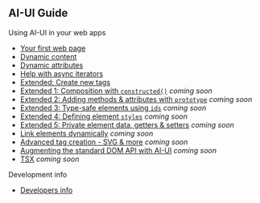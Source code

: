## AI-UI Guide

Using AI-UI in your web apps

* [Your first web page](./your-first-web-page.md)
* [Dynamic content](./dynamic-content.md)
* [Dynamic attributes](./dynamic-attributes.md)
* [Help with async iterators](./iterators.md)
* [Extended: Create new tags](./extended.md)
* [Extended 1: Composition with `constructed()`](./constructed.md) _coming soon_
* [Extended 2: Adding methods & attributes with `prototype`](./prototype.md) _coming soon_
* [Extended 3: Type-safe elements using `ids`](./ids.md) _coming soon_
* [Extended 4: Defining element `styles`](./styles.md) _coming soon_
* [Extended 5: Private element data, getters & setters](./instance.md) _coming soon_
* [Link elements dynamically](./when.md) _coming soon_
* [Advanced tag creation - SVG & more](./tag-creation.md) _coming soon_
* [Augmenting the standard DOM API with AI-UI](./augment-dom-api.md) _coming soon_
* [TSX](./tsx.md) _coming soon_

Development info

* [Developers info](./developers.md)
